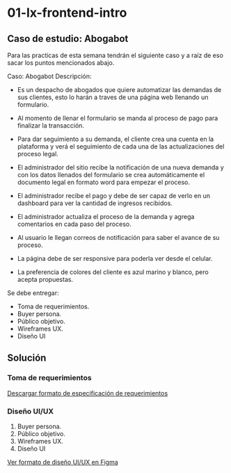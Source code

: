 # 01-lx-frontend-intro

## Caso de estudio: Abogabot

Para las practicas de esta semana tendrán el siguiente caso y a raíz de eso sacar los puntos mencionados abajo.

Caso: Abogabot Descripción:

- Es un despacho de abogados que quiere automatizar las demandas de sus clientes, esto lo harán a traves de una página web llenando un formulario.

- Al momento de llenar el formulario se manda al proceso de pago para finalizar la transacción.

- Para dar seguimiento a su demanda, el cliente crea una cuenta en la plataforma y verá el seguimiento de cada una de las actualizaciones del proceso legal.

- El administrador del sitio recibe la notificación de una nueva demanda y con los datos llenados del formulario se crea automáticamente el documento legal en formato word para empezar el proceso.

- El administrador recibe el pago y debe de ser capaz de verlo en un dashboard para ver la cantidad de ingresos recibidos.

- El administrador actualiza el proceso de la demanda y agrega comentarios en cada paso del proceso.

- Al usuario le llegan correos de notificación para saber el avance de su proceso.

- La página debe de ser responsive para poderla ver desde el celular.

- La preferencia de colores del cliente es azul marino y blanco, pero acepta propuestas.

Se debe entregar:

- Toma de requerimientos.
- Buyer persona.
- Público objetivo.
- Wireframes UX.
- Diseño UI

## Solución

### Toma de requerimientos

[Descargar formato de especificación de requerimientos](./files/1.Requirements.pdf)

### Diseño UI/UX

1. Buyer persona.
2. Público objetivo.
3. Wireframes UX.
4. Diseño UI

[Ver formato de diseño UI/UX en Figma](blank:#https://www.figma.com/file/Mkx9auwfUkc71swFxI1GHh/Figma-Basics?node-id=0%3A286)
